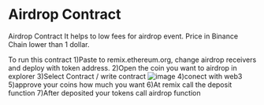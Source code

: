 # Airdrop Contract
Airdrop Contract
It helps to low fees for airdrop event. Price in Binance Chain lower than 1 dollar.

To run this contract 
  1)Paste to remix.ethereum.org, change airdrop receivers and deploy with token address.
  2)Open the coin you want to airdrop in explorer
  3)Select Contract / write contract
  ![image](https://user-images.githubusercontent.com/90610606/178948915-ecb77789-d4d3-43b0-9518-e84f66d8f69a.png)
  4)conect with web3
  5)approve your coins how much you want
  6)At remix call the deposit function
  7)After deposited your tokens call airdrop function
